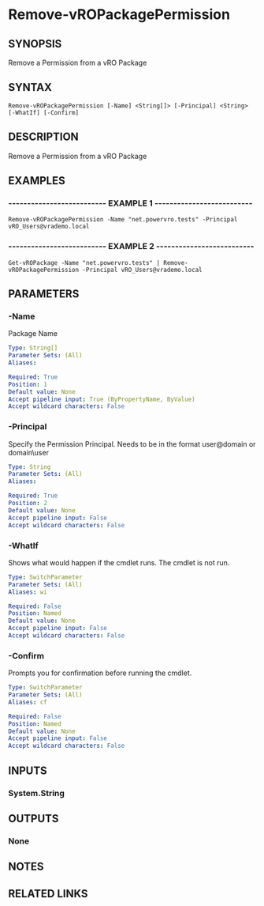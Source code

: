 # Remove-vROPackagePermission

## SYNOPSIS
Remove a Permission from a vRO Package

## SYNTAX

```
Remove-vROPackagePermission [-Name] <String[]> [-Principal] <String> [-WhatIf] [-Confirm]
```

## DESCRIPTION
Remove a Permission from a vRO Package

## EXAMPLES

### -------------------------- EXAMPLE 1 --------------------------
```
Remove-vROPackagePermission -Name "net.powervro.tests" -Principal vRO_Users@vrademo.local
```

### -------------------------- EXAMPLE 2 --------------------------
```
Get-vROPackage -Name "net.powervro.tests" | Remove-vROPackagePermission -Principal vRO_Users@vrademo.local
```

## PARAMETERS

### -Name
Package Name

```yaml
Type: String[]
Parameter Sets: (All)
Aliases: 

Required: True
Position: 1
Default value: None
Accept pipeline input: True (ByPropertyName, ByValue)
Accept wildcard characters: False
```

### -Principal
Specify the Permission Principal.
Needs to be in the format user@domain or domain\user

```yaml
Type: String
Parameter Sets: (All)
Aliases: 

Required: True
Position: 2
Default value: None
Accept pipeline input: False
Accept wildcard characters: False
```

### -WhatIf
Shows what would happen if the cmdlet runs.
The cmdlet is not run.

```yaml
Type: SwitchParameter
Parameter Sets: (All)
Aliases: wi

Required: False
Position: Named
Default value: None
Accept pipeline input: False
Accept wildcard characters: False
```

### -Confirm
Prompts you for confirmation before running the cmdlet.

```yaml
Type: SwitchParameter
Parameter Sets: (All)
Aliases: cf

Required: False
Position: Named
Default value: None
Accept pipeline input: False
Accept wildcard characters: False
```

## INPUTS

### System.String

## OUTPUTS

### None

## NOTES

## RELATED LINKS

